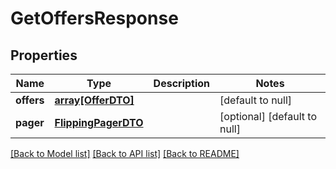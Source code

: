 # GetOffersResponse

## Properties
Name | Type | Description | Notes
------------ | ------------- | ------------- | -------------
**offers** | [**array[OfferDTO]**](OfferDTO.md) |  | [default to null]
**pager** | [**FlippingPagerDTO**](FlippingPagerDTO.md) |  | [optional] [default to null]

[[Back to Model list]](../README.md#documentation-for-models) [[Back to API list]](../README.md#documentation-for-api-endpoints) [[Back to README]](../README.md)


